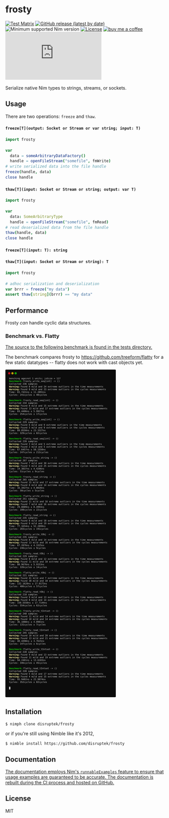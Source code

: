 # frosty

[![Test Matrix](https://github.com/disruptek/frosty/workflows/CI/badge.svg)](https://github.com/disruptek/frosty/actions?query=workflow%3ACI)
[![GitHub release (latest by date)](https://img.shields.io/github/v/release/disruptek/frosty?style=flat)](https://github.com/disruptek/frosty/releases/latest)
![Minimum supported Nim version](https://img.shields.io/badge/nim-1.5.1%2B-informational?style=flat&logo=nim)
[![License](https://img.shields.io/github/license/disruptek/frosty?style=flat)](#license)
[![buy me a coffee](https://img.shields.io/badge/donate-buy%20me%20a%20coffee-orange.svg)](https://www.buymeacoffee.com/disruptek)
[![Matrix](https://img.shields.io/matrix/disruptek:matrix.org?style=flat&logo=matrix)](https://matrix.to/#/#disruptek:matrix.org)

Serialize native Nim types to strings, streams, or sockets.

## Usage

There are two operations: `freeze` and `thaw`.

#### `freeze[T](output: Socket or Stream or var string; input: T)`
```nim
import frosty

var
  data = someArbitraryDataFactory()
  handle = openFileStream("somefile", fmWrite)
# write serialized data into the file handle
freeze(handle, data)
close handle
```

#### `thaw[T](input: Socket or Stream or string; output: var T)`
```nim
import frosty

var
  data: SomeArbitraryType
  handle = openFileStream("somefile", fmRead)
# read deserialized data from the file handle
thaw(handle, data)
close handle
```

#### `freeze[T](input: T): string`
#### `thaw[T](input: Socket or Stream or string): T`
```nim
import frosty

# adhoc serialization and deserialization
var brrr = freeze("my data")
assert thaw[string](brrr) == "my data"
```

## Performance

Frosty _can_ handle cyclic data structures.

### Benchmark vs. Flatty

[The source to the following benchmark is found in the tests directory.](https://github.com/disruptek/frosty/blob/master/tests/bench.nim)

The benchmark compares frosty to https://github.com/treeform/flatty for a few
static datatypes -- flatty does not work with cast objects yet.

![benchmarks](docs/bench.svg "benchmarks")


## Installation

```
$ nimph clone disruptek/frosty
```
or if you're still using Nimble like it's 2012,
```
$ nimble install https://github.com/disruptek/frosty
```

## Documentation

[The documentation employs Nim's `runnableExamples` feature to
ensure that usage examples are guaranteed to be accurate. The
documentation is rebuilt during the CI process and hosted on
GitHub.](https://disruptek.github.io/frosty/frosty.html)

## License
MIT
